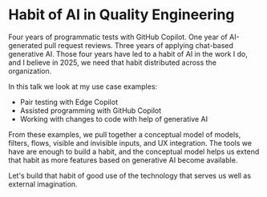 # Habit of AI in Quality Engineering

Four years of programmatic tests with GitHub Copilot. One year of AI-generated pull request reviews. 
Three years of applying chat-based generative AI. Those four years have led to a habit of AI in the work I do, 
and I believe in 2025, we need that habit distributed across the organization. 

In this talk we look at my use case examples: 
* Pair testing with Edge Copilot 
* Assisted programming with GitHub Copilot
* Working with changes to code with help of generative AI

From these examples, we pull together a conceptual model of models, filters, flows, visible and invisible inputs, 
and UX integration. The tools we have are enough to build a habit, and the conceptual model helps us extend that 
habit as more features based on generative AI become available. 

Let's build that habit of good use of the technology that serves us well as external imagination. 
